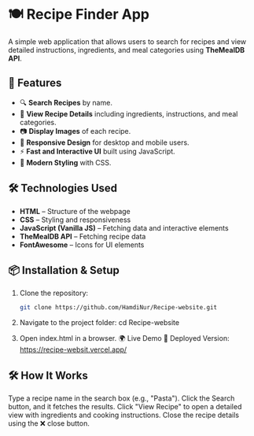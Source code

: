 # 🍽️ Recipe Finder App

A simple web application that allows users to search for recipes and view detailed instructions, ingredients, and meal categories using **TheMealDB API**.

## 🚀 Features

- 🔍 **Search Recipes** by name.
- 🥘 **View Recipe Details** including ingredients, instructions, and meal categories.
- 📷 **Display Images** of each recipe.
- 📱 **Responsive Design** for desktop and mobile users.
- ⚡ **Fast and Interactive UI** built using JavaScript.
- 🎨 **Modern Styling** with CSS.

## 🛠️ Technologies Used

- **HTML** – Structure of the webpage
- **CSS** – Styling and responsiveness
- **JavaScript (Vanilla JS)** – Fetching data and interactive elements
- **TheMealDB API** – Fetching recipe data
- **FontAwesome** – Icons for UI elements

## 📦 Installation & Setup

1. Clone the repository:
   ```bash
   git clone https://github.com/HamdiNur/Recipe-website.git

2. Navigate to the project folder:
cd Recipe-website

3. Open index.html in a browser.
🌍 Live Demo
🔗 Deployed Version: https://recipe-websit.vercel.app/

## 🛠️ How It Works
Type a recipe name in the search box (e.g., "Pasta").
Click the Search button, and it fetches the results.
Click "View Recipe" to open a detailed view with ingredients and cooking instructions.
Close the recipe details using the ❌ close button.